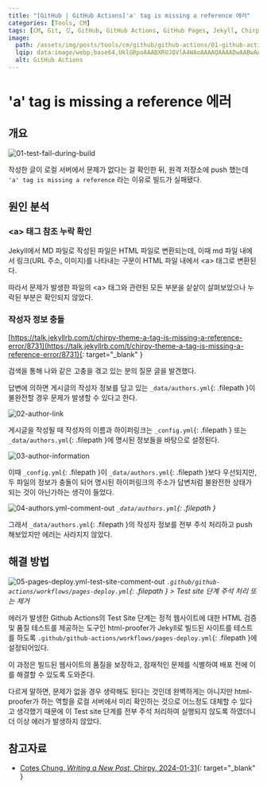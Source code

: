 ```yaml
---
title: "[GitHub | GitHub Actions]'a' tag is missing a reference 에러"
categories: [Tools, CM]
tags: [CM, Git, 깃, GitHub, GitHub Actions, GitHub Pages, Jekyll, Chirpy, GitHub 블로그, 에러, Error]
image:
  path: /assets/img/posts/tools/cm/github/github-actions/01-github-actions-logo.jpg
  lqip: data:image/webp;base64,UklGRpoAAABXRUJQVlA4WAoAAAAQAAAADwAABwAAQUxQSDIAAAARL0AmbZurmr57yyIiqE8oiG0bejIYEQTgqiDA9vqnsUSI6H+oAERp2HZ65qP/VIAWAFZQOCBCAAAA8AEAnQEqEAAIAAVAfCWkAALp8sF8rgRgAP7o9FDvMCkMde9PK7euH5M1m6VWoDXf2FkP3BqV0ZYbO6NA/VFIAAAA
  alt: GitHub Actions
---
```


# 'a' tag is missing a reference 에러

## 개요

![01-test-fail-during-build](/assets/img/posts/tools/cm/github/github-actions/a-tag-is-missing-a-reference-error/01-test-fail-during-build.png)

작성한 글이 로컬 서버에서 문제가 없다는 걸 확인한 뒤, 원격 저장소에 push 했는데 `'a' tag is missing a reference` 라는 이유로 빌드가 실패됐다.

## 원인 분석

### &lt;a&gt; 태그 참조 누락 확인

Jekyll에서 MD 파일로 작성된 파일은 HTML 파일로 변환되는데, 이때 md 파일 내에서 링크(URL 주소, 이미지)를 나타내는 구문이 HTML 파일 내에서 &lt;a&gt; 태그로 변환된다.

따라서 문제가 발생한 파일의 &lt;a&gt; 태그와 관련된 모든 부분을 샅샅이 살펴보았으나 누락된 부분은 확인되지 않았다.

### 작성자 정보 충돌

[https://talk.jekyllrb.com/t/chirpy-theme-a-tag-is-missing-a-reference-error/8731](https://talk.jekyllrb.com/t/chirpy-theme-a-tag-is-missing-a-reference-error/8731){: target="_blank" }

검색을 통해 나와 같은 고충을 겪고 있는 분의 질문 글을 발견했다.

답변에 의하면 게시글의 작성자 정보를 담고 있는 `_data/authors.yml`{: .filepath }이 불완전할 경우 문제가 발생할 수 있다고 한다.

![02-author-link](/assets/img/posts/tools/cm/github/github-actions/a-tag-is-missing-a-reference-error/02-author-link.jpg)

게시글을 작성될 때 작성자의 이름과 하이퍼링크는 `_config.yml`{: .filepath } 또는 `_data/authors.yml`{: .filepath }에 명시된 정보들을 바탕으로 설정된다.

![03-author-information](/assets/img/posts/tools/cm/github/github-actions/a-tag-is-missing-a-reference-error/03-author-information.png)

이때 `_config.yml`{: .filepath }이 `_data/authors.yml`{: .filepath }보다 우선되지만, 두 파일의 정보가 충돌이 되어 명시된 하이퍼링크의 주소가 답변처럼 불완전한 상태가 되는 것이 아닌가하는 생각이 들었다.

![04-authors.yml-comment-out](/assets/img/posts/tools/cm/github/github-actions/a-tag-is-missing-a-reference-error/04-authors.yml-comment-out.png)
*`_data/authors.yml`{: .filepath }*

그래서 `_data/authors.yml`{: .filepath }의 작성자 정보를 전부 주석 처리하고 push 해보았지만 에러는 사라지지 않았다.

## 해결 방법

![05-pages-deploy.yml-test-site-comment-out](/assets/img/posts/tools/cm/github/github-actions/a-tag-is-missing-a-reference-error/05-pages-deploy.yml-test-site-comment-out.png)
*`.github/github-actions/workflows/pages-deploy.yml`{: .filepath } > Test site 단계 주석 처리 또는 제거*

에러가 발생한 Github Actions의 Test Site 단계는 정적 웹사이트에 대한 HTML 검증 및 품질 테스트를 제공하는 도구인 html-proofer가 Jekyll로 빌드된 사이트를 테스트를 하도록 `.github/github-actions/workflows/pages-deploy.yml`{: .filepath }에 설정되어있다.

이 과정은 빌드된 웹사이트의 품질을 보장하고, 잠재적인 문제를 식별하여 배포 전에 이를 해결할 수 있도록 도와준다.

다르게 말하면, 문제가 없을 경우 생략해도 된다는 것인데 완벽하게는 아니지만 html-proofer가 하는 역할을 로컬 서버에서 미리 확인하는 것으로 어느정도 대체할 수 있다고 생각했기 때문에 이 Test site 단계를 전부 주석 처리하여 실행되지 않도록 하였더니 더 이상 에러가 발생하지 않았다.

## 참고자료

- [Cotes Chung, *Writing a New Post*, Chirpy, 2024-01-31](https://chirpy.cotes.page/posts/write-a-new-post/#author-information){: target="_blank" }